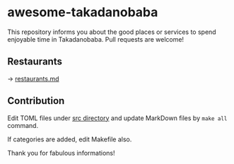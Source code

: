 # awesome-takadanobaba

This repository informs you about the good places or services to spend enjoyable time in Takadanobaba. Pull requests are welcome!

## Restaurants

-> [restaurants.md](/target/restaurants.md)

## Contribution

Edit TOML files under [src directory](/src) and update MarkDown files by `make all` command.

If categories are added, edit Makefile also.

Thank you for fabulous informations!
